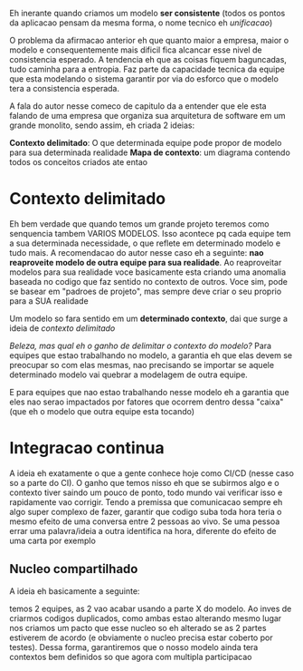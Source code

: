 Eh inerante quando criamos um modelo **ser consistente** (todos os pontos da aplicacao pensam da mesma forma, o nome tecnico eh _unificacao_)

O problema da afirmacao anterior eh que quanto maior a empresa, maior o modelo e consequentemente mais dificil fica alcancar esse nivel de consistencia esperado. A tendencia eh que as coisas fiquem baguncadas, tudo caminha para a entropia. Faz parte da capacidade tecnica da equipe que esta modelando o sistema garantir por via do esforco que o modelo tera a consistencia esperada.

A fala do autor nesse comeco de capitulo da a entender que ele esta falando de uma empresa que organiza sua arquitetura de software em um grande monolito, sendo assim, eh criada 2 ideias:

**Contexto delimitado**: O que determinada equipe pode propor de modelo para sua determinada realidade
**Mapa de contexto**: um diagrama contendo todos os conceitos criados ate entao

# Contexto delimitado
Eh bem verdade que quando temos um grande projeto teremos como senquencia tambem VARIOS MODELOS. Isso acontece pq cada equipe tem a sua determinada necessidade, o que reflete em determinado modelo e tudo mais. A recomendacao do autor nesse caso eh a seguinte: **nao reaproveite modelo de outra equipe para sua realidade**. Ao reaproveitar modelos para sua realidade voce basicamente esta criando uma anomalia baseada no codigo que faz sentido no contexto de outros. Voce sim, pode se basear em "padroes de projeto", mas sempre deve criar o seu proprio para a SUA realidade

Um modelo so fara sentido em um **determinado contexto**, dai que surge a ideia de _contexto delimitado_

_Beleza, mas qual eh o ganho de delimitar o contexto do modelo?_
Para equipes que estao trabalhando no modelo, a garantia eh que elas devem se preocupar so com elas mesmas, nao precisando se importar se aquele determinado modelo vai quebrar a modelagem de outra equipe.

E para equipes que nao estao trabalhando nesse modelo eh a garantia que eles nao serao impactados por fatores que ocorrem dentro dessa "caixa" (que eh o modelo que outra equipe esta tocando)

# Integracao continua
A ideia eh exatamente o que a gente conhece hoje como CI/CD (nesse caso so a parte do CI). O ganho que temos nisso eh que se subirmos algo e o contexto tiver saindo um pouco de ponto, todo mundo vai verificar isso e rapidamente vao corrigir. Tendo a premissa que comunicacao sempre eh algo super complexo de fazer, garantir que codigo suba toda hora teria o mesmo efeito de uma conversa entre 2 pessoas ao vivo. Se uma pessoa errar uma palavra/ideia a outra identifica na hora, diferente do efeito de uma carta por exemplo

## Nucleo compartilhado
A ideia eh basicamente a seguinte:

temos 2 equipes, as 2 vao acabar usando a parte X do modelo. Ao inves de criarmos codigos duplicados, como ambas estao alterando mesmo lugar nos criamos um pacto que esse nucleo so eh alterado se as 2 partes estiverem de acordo (e obviamente o nucleo precisa estar coberto por testes). Dessa forma, garantiremos que o nosso modelo ainda tera contextos bem definidos so que agora com multipla participacao